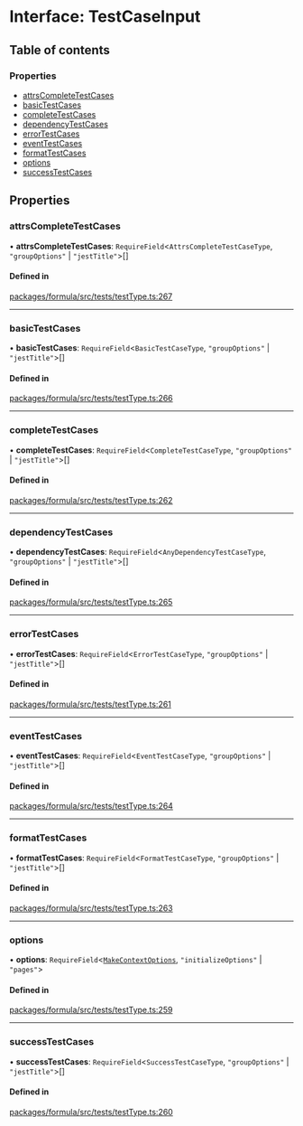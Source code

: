# Interface: TestCaseInput

## Table of contents

### Properties

- [attrsCompleteTestCases](TestCaseInput.md#attrscompletetestcases)
- [basicTestCases](TestCaseInput.md#basictestcases)
- [completeTestCases](TestCaseInput.md#completetestcases)
- [dependencyTestCases](TestCaseInput.md#dependencytestcases)
- [errorTestCases](TestCaseInput.md#errortestcases)
- [eventTestCases](TestCaseInput.md#eventtestcases)
- [formatTestCases](TestCaseInput.md#formattestcases)
- [options](TestCaseInput.md#options)
- [successTestCases](TestCaseInput.md#successtestcases)

## Properties

### <a id="attrscompletetestcases" name="attrscompletetestcases"></a> attrsCompleteTestCases

• **attrsCompleteTestCases**: `RequireField`<`AttrsCompleteTestCaseType`, `"groupOptions"` \| `"jestTitle"`\>[]

#### Defined in

[packages/formula/src/tests/testType.ts:267](https://github.com/mashcard/mashcard/blob/main/packages/formula/src/tests/testType.ts#L267)

---

### <a id="basictestcases" name="basictestcases"></a> basicTestCases

• **basicTestCases**: `RequireField`<`BasicTestCaseType`, `"groupOptions"` \| `"jestTitle"`\>[]

#### Defined in

[packages/formula/src/tests/testType.ts:266](https://github.com/mashcard/mashcard/blob/main/packages/formula/src/tests/testType.ts#L266)

---

### <a id="completetestcases" name="completetestcases"></a> completeTestCases

• **completeTestCases**: `RequireField`<`CompleteTestCaseType`, `"groupOptions"` \| `"jestTitle"`\>[]

#### Defined in

[packages/formula/src/tests/testType.ts:262](https://github.com/mashcard/mashcard/blob/main/packages/formula/src/tests/testType.ts#L262)

---

### <a id="dependencytestcases" name="dependencytestcases"></a> dependencyTestCases

• **dependencyTestCases**: `RequireField`<`AnyDependencyTestCaseType`, `"groupOptions"` \| `"jestTitle"`\>[]

#### Defined in

[packages/formula/src/tests/testType.ts:265](https://github.com/mashcard/mashcard/blob/main/packages/formula/src/tests/testType.ts#L265)

---

### <a id="errortestcases" name="errortestcases"></a> errorTestCases

• **errorTestCases**: `RequireField`<`ErrorTestCaseType`, `"groupOptions"` \| `"jestTitle"`\>[]

#### Defined in

[packages/formula/src/tests/testType.ts:261](https://github.com/mashcard/mashcard/blob/main/packages/formula/src/tests/testType.ts#L261)

---

### <a id="eventtestcases" name="eventtestcases"></a> eventTestCases

• **eventTestCases**: `RequireField`<`EventTestCaseType`, `"groupOptions"` \| `"jestTitle"`\>[]

#### Defined in

[packages/formula/src/tests/testType.ts:264](https://github.com/mashcard/mashcard/blob/main/packages/formula/src/tests/testType.ts#L264)

---

### <a id="formattestcases" name="formattestcases"></a> formatTestCases

• **formatTestCases**: `RequireField`<`FormatTestCaseType`, `"groupOptions"` \| `"jestTitle"`\>[]

#### Defined in

[packages/formula/src/tests/testType.ts:263](https://github.com/mashcard/mashcard/blob/main/packages/formula/src/tests/testType.ts#L263)

---

### <a id="options" name="options"></a> options

• **options**: `RequireField`<[`MakeContextOptions`](MakeContextOptions.md), `"initializeOptions"` \| `"pages"`\>

#### Defined in

[packages/formula/src/tests/testType.ts:259](https://github.com/mashcard/mashcard/blob/main/packages/formula/src/tests/testType.ts#L259)

---

### <a id="successtestcases" name="successtestcases"></a> successTestCases

• **successTestCases**: `RequireField`<`SuccessTestCaseType`, `"groupOptions"` \| `"jestTitle"`\>[]

#### Defined in

[packages/formula/src/tests/testType.ts:260](https://github.com/mashcard/mashcard/blob/main/packages/formula/src/tests/testType.ts#L260)
